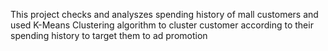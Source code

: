 This project checks and analyszes spending history of mall customers and used K-Means Clustering algorithm to cluster customer according to their spending history to target them to ad promotion
